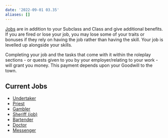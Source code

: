 ```yaml
---
date: '2022-09-01 03.35'
aliases: []
---
```


[Jobs](Jobs.md) are in addition to your Subclass and Class and give additional benefits. If you are fired or lose your job, you may lose some of your traits or bonuses if they rely on having the job rather than having the skill. Your job is levelled up alongside your skills.

Completing your job and the tasks that come with it within the roleplay sections - or quests given to you by your employer/relating to your work - will grant you money. This payment depends upon your Goodwill to the town.

## Current Jobs
- [Undertaker](Undertaker.md) 
- [Priest](Priest.md)
- [Gambler](Gambler.md)
- [Sheriff (job)](Sheriff%20(job).md)
- [Bartender](Bartender.md)
- [Doctor](Doctor.md)
- [Messenger](Messenger.md)

